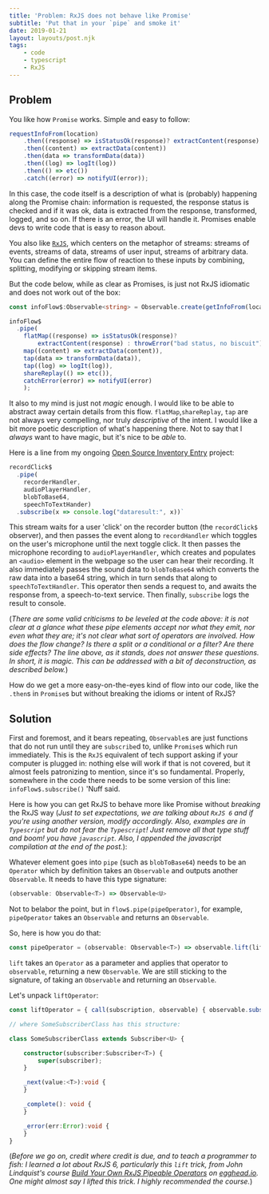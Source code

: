 ```yaml
---
title: 'Problem: RxJS does not behave like Promise'
subtitle: 'Put that in your `pipe` and smoke it'
date: 2019-01-21
layout: layouts/post.njk
tags:
    - code
    - typescript
    - RxJS
---
```


## Problem

You like how `Promise` works. Simple and easy to follow:

```typescript
requestInfoFrom(location)
    .then((response) => isStatusOk(response)? extractContent(response) : throwError("bad request, no biscuit"))
    .then((content) => extractData(content))
    .then(data => transformData(data))
    .then((log) => logIt(log))
    .then(() => etc())
    .catch((error) => notifyUI(error));
```

In this case, the code itself is a description of what is (probably) happening along the Promise chain: information is requested, the response status is checked and if it was ok, data is extracted from the response, transformed, logged, and so on. If there is an error, the UI will handle it. Promises enable devs to write code that is easy to reason about.

You also like [`RxJS`](https://rxjs.dev/guide/overview), which centers on the metaphor of streams: streams of events, streams of data, streams of user input, streams of arbitrary data. You can define the entire flow of reaction to these inputs by combining, splitting, modifying or skipping stream items.

But the code below, while as clear as Promises, is just not RxJS idiomatic and does not work out of the box:

```typescript
const infoFlow$:Observable<string> = Observable.create(getInfoFrom(location));

infoFlow$
  .pipe(
    flatMap((response) => isStatusOk(response)?
        extractContent(response) : throwError("bad status, no biscuit")),
    map((content) => extractData(content)),
    tap(data => transformData(data)),
    tap((log) => logIt(log)),
    shareReplay(() => etc()),
    catchError(error) => notifyUI(error)
    );
```

It also to my mind is just not *magic* enough. I would like to be able to abstract away certain details from this flow. `flatMap`,`shareReplay`, `tap` are not always very compelling, nor truly *descriptive* of the intent. I would like a bit more poetic description of what's happening there. Not to say that I *always* want to have magic, but it's nice to be *able* to.

Here is a line from my ongoing [Open Source Inventory Entry](https://github.com/rendall/osie) project:

```javascript
recordClick$
  .pipe(
    recorderHandler,
    audioPlayerHandler,
    blobToBase64,
    speechToTextHander)
  .subscribe(x => console.log("dataresult:", x))`
```

This stream waits for a user 'click' on the recorder button (the `recordClick$` observer), and then passes the event along to `recordHandler` which toggles on the user's microphone until the next toggle click. It then passes the microphone recording to `audioPlayerHandler`, which creates and populates an `<audio>` element in the webpage so the user can hear their recording. It also immediately passes the sound data to `blobToBase64` which converts the raw data into a base64 string, which in turn sends that along to `speechToTextHandler`. This operator then sends a request to, and awaits the response from, a speech-to-text service. Then finally, `subscribe` logs the result to console.

 (*There are some valid criticisms to be leveled at the code above: it is not clear at a glance what these pipe elements accept nor what they emit, nor even what they _are_; it's not clear what sort of operators are involved. How does the flow change? Is there a split or a conditional or a filter? Are there side effects? The line above, as it stands, does not answer these questions. In short, it is _magic_. This can be addressed with a bit of deconstruction, as described below.*)

How do we get a more easy-on-the-eyes kind of flow into our code, like the `.then`s in `Promise`s but without breaking the idioms or intent of RxJS?

## Solution

First and foremost, and it bears repeating, `Observable`s are just functions that do not run until they are `subscribe`d to, unlike `Promise`s which run immediately. This is the `RxJS` equivalent of tech support asking if your computer is plugged in: nothing else will work if that is not covered, but it almost feels patronizing to mention, since it's so fundamental. Properly, somewhere in the code there needs to be some version of this line: `infoFlow$.subscribe()` 'Nuff said.

Here is how you can get RxJS to behave more like Promise without *breaking* the RxJS way (*Just to set expectations, we are talking about `RxJS 6` and if you're using another version, modify accordingly. Also, examples are in `Typescript` but do not fear the `Typescript`! Just remove all that type stuff and boom! you have `javascript`. Also, I appended the javascript compilation at the end of the post.*):

Whatever element goes into `pipe` (such as `blobToBase64`) needs to be an `Operator` which by definition takes an `Observable` and outputs another `Observable`. It needs to have this type signature:

```typescript
(observable: Observable<T>) => Observable<U>
```

Not to belabor the point, but in `flow$.pipe(pipeOperator)`, for example, `pipeOperator` takes an `Observable` and returns an `Observable`.

So, here is how you do that:

```typescript
const pipeOperator = (observable: Observable<T>) => observable.lift(liftOperator);
```

`lift` takes an `Operator` as a parameter and applies that operator to `observable`, returning a new `Observable`. We are still sticking to the signature, of taking an `Observable` and returning an `Observable`.

Let's unpack `liftOperator`:

```typescript
const liftOperator = { call(subscription, observable) { observable.subscribe(new SomeSubscriberClass(subscription)) } }
```


```typescript
// where SomeSubscriberClass has this structure:

class SomeSubscriberClass extends Subscriber<U> {

    constructor(subscriber:Subscriber<T>) {
        super(subscriber);
    }

    _next(value:<T>):void {
    }

    _complete(): void {
    }

    _error(err:Error):void {
    }
}
```

 (*Before we go on, credit where credit is due, and to teach a programmer to fish: I learned a lot about RxJS 6, particularly this `lift` trick, from John Lindquist's course [Build Your Own RxJS Pipeable Operators](https://egghead.io/courses/build-your-own-rxjs-pipeable-operators) on [egghead.io](https://egghead.io). One might almost say I _lifted_ this trick. I highly recommended the course.*)